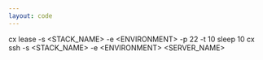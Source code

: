 ```yaml
---
layout: code
---
```


cx lease -s &lt;STACK_NAME&gt; -e &lt;ENVIRONMENT&gt; -p 22 -t 10
sleep 10
cx ssh -s &lt;STACK_NAME&gt; -e &lt;ENVIRONMENT&gt; &lt;SERVER_NAME&gt;

